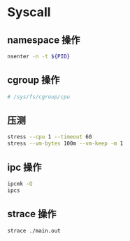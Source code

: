 # Syscall

## namespace 操作
```bash
nsenter -n -t ${PID}
```

## cgroup 操作
```bash
# /sys/fs/cgroup/cpu
```

## 压测
```bash
stress --cpu 1 --timeout 60
stress --vm-bytes 100m --vm-keep -m 1
```

## ipc 操作 
```bash
ipcmk -Q
ipcs
```

## strace 操作
```bash
strace ./main.out
```